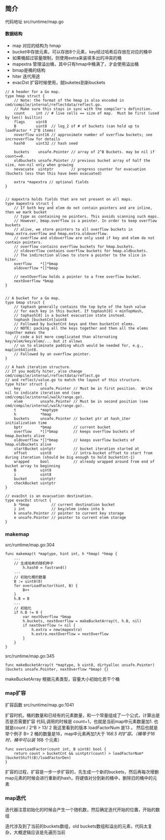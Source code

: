 
## 简介
代码地址 src/runtime/map.go

#### 数据结构

- map 对应的结构为 hmap
- bucket中存放元素，可以存放8个元素，key经过哈希后存放在对应的桶中
- 如果桶超过容量限制，则使用extra来装填多出的冲突的桶
- mapextra 管理溢出桶，其中只有hmap中桶满了，才会使用溢出桶
- bmap是桶的结构
- hiter 迭代用途
- evacDst 扩容时候使用，就buketes到新buckets
```golang
// A header for a Go map.
type hmap struct {
	// Note: the format of the hmap is also encoded in cmd/compile/internal/reflectdata/reflect.go.
	// Make sure this stays in sync with the compiler's definition.
	count     int // # live cells == size of map.  Must be first (used by len() builtin)
	flags     uint8
	B         uint8  // log_2 of # of buckets (can hold up to loadFactor * 2^B items)
	noverflow uint16 // approximate number of overflow buckets; see incrnoverflow for details
	hash0     uint32 // hash seed

	buckets    unsafe.Pointer // array of 2^B Buckets. may be nil if count==0.
	oldbuckets unsafe.Pointer // previous bucket array of half the size, non-nil only when growing
	nevacuate  uintptr        // progress counter for evacuation (buckets less than this have been evacuated)

	extra *mapextra // optional fields
}


// mapextra holds fields that are not present on all maps.
type mapextra struct {
	// If both key and elem do not contain pointers and are inline, then we mark bucket
	// type as containing no pointers. This avoids scanning such maps.
	// However, bmap.overflow is a pointer. In order to keep overflow buckets
	// alive, we store pointers to all overflow buckets in hmap.extra.overflow and hmap.extra.oldoverflow.
	// overflow and oldoverflow are only used if key and elem do not contain pointers.
	// overflow contains overflow buckets for hmap.buckets.
	// oldoverflow contains overflow buckets for hmap.oldbuckets.
	// The indirection allows to store a pointer to the slice in hiter.
	overflow    *[]*bmap
	oldoverflow *[]*bmap

	// nextOverflow holds a pointer to a free overflow bucket.
	nextOverflow *bmap
}


// A bucket for a Go map.
type bmap struct {
	// tophash generally contains the top byte of the hash value
	// for each key in this bucket. If tophash[0] < minTopHash,
	// tophash[0] is a bucket evacuation state instead.
	tophash [bucketCnt]uint8
	// Followed by bucketCnt keys and then bucketCnt elems.
	// NOTE: packing all the keys together and then all the elems together makes the
	// code a bit more complicated than alternating key/elem/key/elem/... but it allows
	// us to eliminate padding which would be needed for, e.g., map[int64]int8.
	// Followed by an overflow pointer.
}

// A hash iteration structure.
// If you modify hiter, also change cmd/compile/internal/reflectdata/reflect.go
// and reflect/value.go to match the layout of this structure.
type hiter struct {
	key         unsafe.Pointer // Must be in first position.  Write nil to indicate iteration end (see cmd/compile/internal/walk/range.go).
	elem        unsafe.Pointer // Must be in second position (see cmd/compile/internal/walk/range.go).
	t           *maptype
	h           *hmap
	buckets     unsafe.Pointer // bucket ptr at hash_iter initialization time
	bptr        *bmap          // current bucket
	overflow    *[]*bmap       // keeps overflow buckets of hmap.buckets alive
	oldoverflow *[]*bmap       // keeps overflow buckets of hmap.oldbuckets alive
	startBucket uintptr        // bucket iteration started at
	offset      uint8          // intra-bucket offset to start from during iteration (should be big enough to hold bucketCnt-1)
	wrapped     bool           // already wrapped around from end of bucket array to beginning
	B           uint8
	i           uint8
	bucket      uintptr
	checkBucket uintptr
}

// evacDst is an evacuation destination.
type evacDst struct {
	b *bmap          // current destination bucket
	i int            // key/elem index into b
	k unsafe.Pointer // pointer to current key storage
	e unsafe.Pointer // pointer to current elem storage
}

```

### makemap

src/runtime/map.go:304

```golang 
func makemap(t *maptype, hint int, h *hmap) *hmap {
    ...
    // 生成哈希的随机种子
    	h.hash0 = fastrand()
    ...
    // 初始化桶的数量
    B := uint8(0)
	for overLoadFactor(hint, B) {
		B++
	}
	h.B = B
    ...
    // 初始化
    if h.B != 0 {
		var nextOverflow *bmap
		h.buckets, nextOverflow = makeBucketArray(t, h.B, nil)
		if nextOverflow != nil {
			h.extra = new(mapextra)
			h.extra.nextOverflow = nextOverflow
		}
	}
}
```
 
 src/runtime/map.go:345

 ```golang 
 func makeBucketArray(t *maptype, b uint8, dirtyalloc unsafe.Pointer) (buckets unsafe.Pointer, nextOverflow *bmap) {}
 ```

 makeBucketArray 
根据元素类型，容量大小初始化若干个桶

### map扩容


扩容函数 src/runtime/map.go:1041 

扩容时机，桶的数量和已经有的元素数量，和一个常量组成了一个公式，计算出是否是否需要扩容
代码,调用的时候是 count+1，也就是当前map中元素数量加1.
也就是count / 2^B > 13/ 2  我这里看到的版本 loadFactorNum 是13 。 
然后也就是 举个例子 B= 2 桶的数量是16，map中元素再加1大于 16*6.5 时扩容。（桶等于16时，桶中可以装 16*8 个元素）
```golang 
func overLoadFactor(count int, B uint8) bool {
	return count > bucketCnt && uintptr(count) > loadFactorNum*(bucketShift(B)/loadFactorDen)
}
```

扩容的过程，扩容是一步一步扩容的，先生成一个新的buckets，然后再每次增删map元素的时候会进行重新的hash，将键值对分到新的桶中，删除旧的桶中的元素

### map迭代

迭代器注意初始化的时候会产生一个随机数，然后确定迭代开始的位置，开始的数组

迭代涉及到了当前的buckets数组，old buckets数组和溢出的元素，代码太复杂，大概逻辑应该是先遍历当前